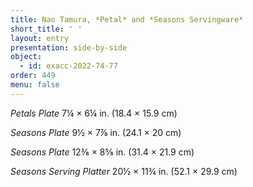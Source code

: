 ```yaml
---
title: Nao Tamura, *Petal* and *Seasons Servingware*
short_title: ' '
layout: entry
presentation: side-by-side
object:
  - id: exacc-2022-74-77
order: 449
menu: false
---
```


*Petals Plate*
7¼ × 6¼ in. (18.4 × 15.9 cm)

*Seasons Plate*
9½ × 7⅞ in. (24.1 × 20 cm)

*Seasons Plate*
12⅜ × 8⅝ in. (31.4 × 21.9 cm)

*Seasons Serving Platter*
20½ × 11¾ in. (52.1 × 29.9 cm)





